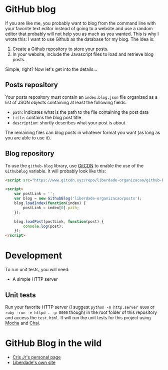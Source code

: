 # GitHub blog

If you are like me, you probably want to blog from the command line with your favorite text editor instead of going to a website and use a random editor that probably will not help you as much as you wanted. This is why I wrote this: I want to use Github as the database for my blog. The idea is:

1. Create a Github repository to store your posts.
1. In your website, include the Javascript files to load and retrieve blog posts.

Simple, right? Now let's get into the details...

## Posts repository

Your posts repository must contain an `index.blog.json` file organized as a list of JSON objects containing at least the following fields:

- `path`: indicates what is the path to the file containing the post data
- `title`: contains the blog post title
- `description`: shortly describes what your post is about

The remaining files can blog posts in whatever format you want (as long as you are able to use it).


## Blog repository

To use the `github-blog` library, use [GitCDN](https://www.gitcdn.xyz) to enable the use of the `GithubBlog` variable. It will probably look like this:

``` html
<script src="https://www.gitcdn.xyz/repo/liberdade-organizacao/github-blog/master/github-blog.min.js"></script>

<script>
    var postLink = '';
    var blog = new GithubBlog('liberdade-organizacao/posts');
    blog.loadIndex(function(index) {
        postLink = index[0].path;
    });

    blog.loadPost(postLink, function(post) {
        console.log(post);
    });
</script>
```


# Development

To run unit tests, you will need:

- A simple HTTP server

## Unit tests

Run your favorite HTTP server (I suggest `python -m http.server 8000` or `ruby -run -e httpd . -p 8000` though) in the root folder of this repository and access the `test.html`. It will run the unit tests for this project using [Mocha](https://mochajs.org/) and [Chai](https://www.chaijs.com/).


# GitHub Blog in the wild

- [Cris Jr's personal page](www.crisjr.eng.br)
- [Liberdade's own site](https://liberdade-organizacao.github.io/)
